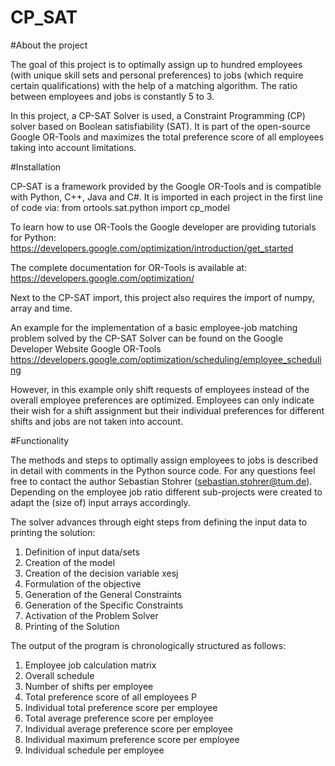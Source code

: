 # CP_SAT

#About the project 

The goal of this project is to optimally assign up to hundred employees (with unique skill sets and personal preferences) to jobs (which require certain qualifications) with the help of a matching algorithm. The ratio between employees and jobs is constantly 5 to 3. 

In this project, a CP-SAT Solver is used, a Constraint Programming (CP) solver based on Boolean satisfiability (SAT). It is part of the open-source Google OR-Tools and maximizes the total preference score of all employees taking into account limitations. 

#Installation 

CP-SAT is a framework provided by the Google OR-Tools and is compatible with Python, C++, Java and C#.
It is imported in each project in the first line of code via: 
from ortools.sat.python import cp_model

To learn how to use OR-Tools the Google developer are providing tutorials for Python:
https://developers.google.com/optimization/introduction/get_started

The complete documentation for OR-Tools is available at: https://developers.google.com/optimization/

Next to the CP-SAT import, this project also requires the import of numpy, array and time. 

An example for the implementation of a basic employee-job matching problem solved by the CP-SAT Solver can be found on the Google Developer Website Google OR-Tools
https://developers.google.com/optimization/scheduling/employee_scheduling

However, in this example only shift requests of employees instead of the overall employee preferences are optimized. 
Employees can only indicate their wish for a shift assignment but their individual preferences for different shifts and jobs are not taken into account.

#Functionality 

The methods and steps to optimally assign employees to jobs is described in detail with comments in the Python source code. For any questions feel free to contact the author Sebastian Stohrer (sebastian.stohrer@tum.de). Depending on the employee job ratio different sub-projects were created to adapt the (size of) input arrays accordingly.

The solver advances through eight steps from defining the input data to printing the solution:
1) Definition of input data/sets 
2) Creation of the model 
3) Creation of the decision variable xesj 
4) Formulation of the objective 
5) Generation of the General Constraints 
6) Generation of the Specific Constraints 
7) Activation of the Problem Solver 
8) Printing of the Solution

The output of the program is chronologically structured as follows:
1) Employee job calculation matrix
2) Overall schedule
3) Number of shifts per employee
4) Total preference score of all employees P
5) Individual total preference score per employee
6) Total average preference score per employee
7) Individual average preference score per employee 
8) Individual maximum preference score per employee 
9) Individual schedule per employee 
